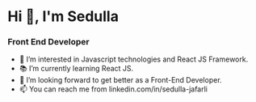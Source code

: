 # Hi 👋, I'm Sedulla
### Front End Developer

- 👀 I’m interested in Javascript technologies and React JS Framework.
- 📚 I’m currently learning React JS.
- 🚀 I’m looking forward to get better as a Front-End Developer.
- 📫 You can reach me from linkedin.com/in/sedulla-jafarli

<!--
**Sedulla/Sedulla** is a ✨ _special_ ✨ repository because its `README.md` (this file) appears on your GitHub profile.

Here are some ideas to get you started:

- 🔭 I’m currently working on ...
-  ...
- 👯 I’m looking to collaborate on ...
- 🤔 I’m looking for help with ...
- 💬 Ask me about ...
- 📫 How to reach me: ...
- 😄 Pronouns: ...
- ⚡ Fun fact: ...
-->
